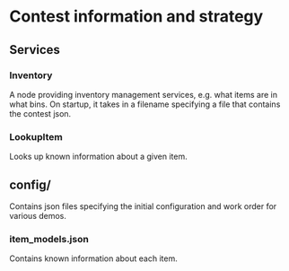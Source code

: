 # Contest information and strategy

## Services
### Inventory
A node providing inventory management services, e.g. what items are in what
bins. On startup, it takes in a filename specifying a file that contains
the contest json.

### LookupItem
Looks up known information about a given item.

## config/
Contains json files specifying the initial configuration and work order for
various demos.

### item_models.json
Contains known information about each item.